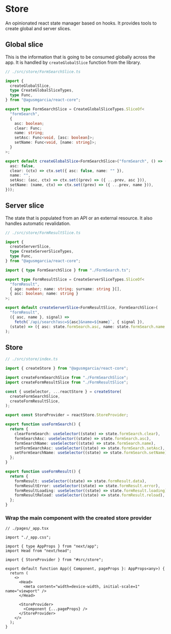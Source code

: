 # Store

An opinionated react state manager based on hooks. It provides tools to create global and server slices.

## Global slice

This is the information that is going to be consumed globally across the app. It is handled by `createGlobalSlice` function from the library.

```ts
// ./src/store/FormSearchSlice.ts

import {
  createGlobalSlice,
  type CreateGlobalSliceTypes,
  type Func,
} from "@agusmgarcia/react-core";

export type FormSearchSlice = CreateGlobalSliceTypes.SliceOf<
  "formSearch",
  {
    asc: boolean;
    clear: Func;
    name: string;
    setAsc: Func<void, [asc: boolean]>;
    setName: Func<void, [name: string]>;
  }
>;

export default createGlobalSlice<FormSearchSlice>("formSearch", () => ({
  asc: false,
  clear: (ctx) => ctx.set({ asc: false, name: "" }),
  name: "",
  setAsc: (asc, ctx) => ctx.set((prev) => ({ ...prev, asc })),
  setName: (name, ctx) => ctx.set((prev) => ({ ...prev, name })),
}));
```

## Server slice

The state that is populated from an API or an external resource. It also handles automatic revalidation.

```ts
// ./src/store/FormResultSlice.ts

import {
  createServerSlice,
  type CreateServerSliceTypes,
  type Func,
} from "@agusmgarcia/react-core";

import { type FormSearchSlice } from "./FormSearch.ts";

export type FormResultSlice = CreateServerSliceTypes.SliceOf<
  "formResult",
  { age: number; name: string; surname: string }[],
  { asc: boolean; name: string }
>;

export default createServerSlice<FormResultSlice, FormSearchSlice>(
  "formResult",
  ({ asc, name }, signal) =>
    fetch(`/api/search?asc=${asc}&name=${name}`, { signal }),
  (state) => ({ asc: state.formSearch.asc, name: state.formSearch.name }),
);
```

## Store

```typescript
// ./src/store/index.ts

import { createStore } from "@agusmgarcia/react-core";

import createFormSearchSlice from "./FormSearchSlice";
import createFormResultSlice from "./FormResultSlice";

const { useSelector, ...reactStore } = createStore(
  createFormSearchSlice,
  createFormResultSlice,
);

export const StoreProvider = reactStore.StoreProvider;

export function useFormSearch() {
  return {
    clearFormSearch: useSelector((state) => state.formSearch.clear),
    formSearchAsc: useSelector((state) => state.formSearch.asc),
    formSearchName: useSelector((state) => state.formSearch.name),
    setFormSearchAsc: useSelector((state) => state.formSearch.setAsc),
    setFormSearchName: useSelector((state) => state.formSearch.setName),
  };
}

export function useFormResult() {
  return {
    formResult: useSelector((state) => state.formResult.data),
    formResultError: useSelector((state) => state.formResult.error),
    formResultLoading: useSelector((state) => state.formResult.loading),
    formResultReload: useSelector((state) => state.formResult.reload),
  };
}
```

### Wrap the main component with the created store provider

```tsx
// ./pages/_app.tsx

import "./_app.css";

import { type AppProps } from "next/app";
import Head from "next/head";

import { StoreProvider } from "#src/store";

export default function App({ Component, pageProps }: AppProps<any>) {
  return (
    <>
      <Head>
        <meta content="width=device-width, initial-scale=1" name="viewport" />
      </Head>

      <StoreProvider>
        <Component {...pageProps} />
      </StoreProvider>
    </>
  );
}
```
